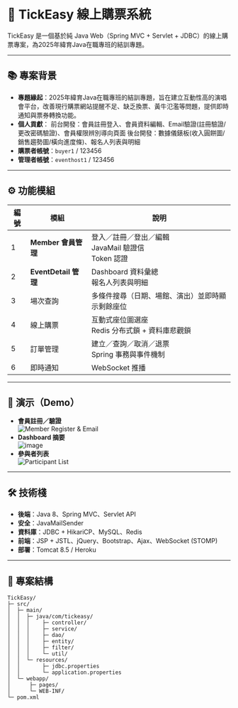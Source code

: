 # 🎫 TickEasy 線上購票系統

TickEasy 是一個基於純 Java Web（Spring MVC + Servlet + JDBC）的線上購票專案，為2025年緯育Java在職專班的結訓專題。

---

## 📚 專案背景

- **專題緣起**：2025年緯育Java在職專班的結訓專題，旨在建立互動性高的演唱會平台，改善現行購票網站提醒不足、缺乏換票、黃牛氾濫等問題，提供即時通知與票券轉換功能。
- **個人貢獻**：
  前台開發：會員註冊登入、會員資料編輯、Email驗證(註冊驗證/更改密碼驗證)、會員權限辨別導向頁面
  後台開發：數據儀錶板(收入圓餅圖/銷售趨勢圖/橫向進度條)、報名人列表與明細
- **購票者帳號**：`buyer1` / 123456
- **管理者帳號**：`eventhost1` / 123456

---

## ⚙️ 功能模組

| 編號 | 模組                 | 說明                                                         |
| ---- | -------------------- | ------------------------------------------------------------ |
| 1    | **Member 會員管理**     | 登入／註冊／登出／編輯<br>JavaMail 驗證信<br> Token 認證      |
| 2    | **EventDetail 管理**    | Dashboard 資料彙總<br>報名人列表與明細 |
| 3    | 場次查詢               | 多條件搜尋（日期、場館、演出）並即時顯示剩餘座位               |
| 4    | 線上購票               | 互動式座位圖選座<br>Redis 分布式鎖 + 資料庫悲觀鎖              |
| 5    | 訂單管理               | 建立／查詢／取消／退票<br>Spring 事務與事件機制                |
| 6    | 即時通知               | WebSocket 推播<br>                   |

---

## 🚀 演示（Demo）

- **會員註冊／驗證**  
  ![Member Register & Email](docs/member-register.gif)  
- **Dashboard 摘要**  
  ![image](dashboard.gif)  
- **參與者列表**  
  ![Participant List](docs/participant-list.gif)  

---

## 🛠️ 技術棧

- **後端**：Java 8、Spring MVC、Servlet API  
- **安全**：JavaMailSender  
- **資料庫**：JDBC + HikariCP、MySQL、Redis
- **前端**：JSP + JSTL、jQuery、Bootstrap、Ajax、WebSocket (STOMP)  
- **部署**：Tomcat 8.5 / Heroku

---

## 📂 專案結構

```text
TickEasy/
├─ src/
│  ├─ main/
│  │  ├─ java/com/tickeasy/
│  │  │    ├─ controller/
│  │  │    ├─ service/
│  │  │    ├─ dao/
│  │  │    ├─ entity/
│  │  │    ├─ filter/
│  │  │    └─ util/
│  │  └─ resources/
│  │       ├─ jdbc.properties
│  │       └─ application.properties
│  └─ webapp/
│      ├─ pages/
│      └─ WEB-INF/
└─ pom.xml
